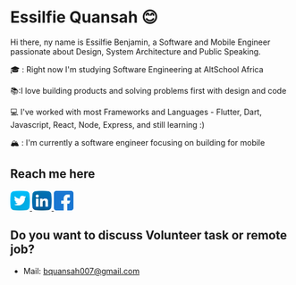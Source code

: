 # Essilfie Quansah :blush:

Hi there, ny name is Essilfie Benjamin, a Software and Mobile Engineer passionate about Design, System Architecture and Public Speaking.

🎓 : Right now I'm studying Software Engineering at AltSchool Africa

📚:I love building products and solving problems first with design and code

:computer: I've worked with most Frameworks and Languages - Flutter, Dart, Javascript, React, Node, Express, and still learning :)

🏔 : I'm currently a software engineer focusing on building for mobile


## Reach me here
<a href="https://twitter.com/essilfiequansah" target="_blank">
  <img src="./assets/twitter.svg" alt="My Twitter Profile" height="35" width="35">
</a>
<a href="https://www.linkedin.com/in/essilfiequansah/" target="_blank">
  <img src="./assets/linkedin.svg" alt="My LinkedIn Profile" height="35" width="35">
</a>
<a href="https://facebook.com/vckofi/" target="_blank">
  <img src="./assets/facebook.svg" alt="My Facebook Profile" height="35" width="35">
</a>


## Do you want to discuss Volunteer task or remote job?
* Mail: [bquansah007@gmail.com](mailto:bquansah007@gmail.com)





